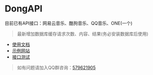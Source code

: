 DongAPI
===
目前已有API接口：网易云音乐、酷狗音乐、QQ音乐、ONE(一个)

>最新增加数据库缓存请求次数、内容、结果(务必安装数据库后使用)

* [使用文档](https://github.com/mrdong916/DongApi/wiki)
* [示例网站](https://www.7cwa.com/)
* [接口测试](https://api.hibai.cn/api/demo/index)

>如有问题请加入QQ群咨询：[579621905](https://jq.qq.com/?_wv=1027&k=5ESOXhw)
